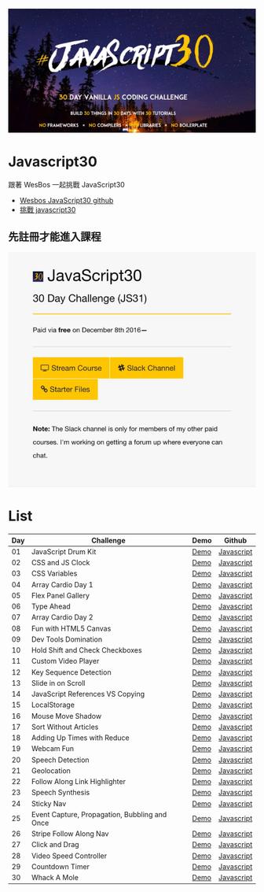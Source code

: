 ![javascript30](images/javascript30_banner.jpg)

# Javascript30
跟著 WesBos 一起挑戰 JavaScript30

* [Wesbos JavaScript30 github](https://github.com/wesbos/JavaScript30)
* [挑戰 javascript30](https://javascript30.com/)

## 先註冊才能進入課程
![stream course](images/challenge_course.jpg)

# List
| Day | Challenge | Demo | Github |
|-----|-----------|------|--------|
| 01 | JavaScript Drum Kit | [Demo](https://jamestong10.github.io/Javascript30/01_JavaScript_Drum_Kit/index.html) | [Javascript](https://github.com/jamestong10/Javascript30/tree/master/01_JavaScript_Drum_Kit)
| 02 | CSS and JS Clock | [Demo](https://jamestong10.github.io/Javascript30/02_CSS_and_JS_Clock/index.html) | [Javascript](https://github.com/jamestong10/Javascript30/tree/master/02_CSS_and_JS_Clock)
| 03 | CSS Variables | [Demo](https://jamestong10.github.io/Javascript30/03_Playing_with_CSS_Variables_and_JS/index.html) | [Javascript](https://github.com/jamestong10/Javascript30/tree/master/03_Playing_with_CSS_Variables_and_JS) |
| 04 | Array Cardio Day 1 | [Demo](https://jamestong10.github.io/Javascript30/04_Array_Cardio_Day_1/index.html) | [Javascript](https://github.com/jamestong10/Javascript30/tree/master/04_Array_Cardio_Day_1) |
| 05 | Flex Panel Gallery | [Demo](https://jamestong10.github.io/Javascript30/05_Flex_Panels_Image_Gallery/index.html) | [Javascript](https://github.com/jamestong10/Javascript30/tree/master/05_Flex_Panels_Image_Gallery) |
| 06 | Type Ahead | [Demo](https://jamestong10.github.io/Javascript30/06_Ajax_Type_Ahead/index.html) | [Javascript](https://github.com/jamestong10/Javascript30/tree/master/06_Ajax_Type_Ahead) |
| 07 | Array Cardio Day 2 | [Demo](https://jamestong10.github.io/Javascript30/07_Array_Cardio_Day_2/index.html) | [Javascript](https://github.com/jamestong10/Javascript30/tree/master/07_Array_Cardio_Day_2) |
| 08 | Fun with HTML5 Canvas | [Demo](https://jamestong10.github.io/Javascript30/08_Fun_with_HTML5_Canvas/index.html) | [Javascript](https://github.com/jamestong10/Javascript30/tree/master/08_Fun_with_HTML5_Canvas) |
| 09 | Dev Tools Domination | [Demo](https://jamestong10.github.io/Javascript30/PROJECT/index.html) | [Javascript](https://github.com/jamestong10/Javascript30/tree/master/PROJECT) |
| 10 | Hold Shift and Check Checkboxes | [Demo](https://jamestong10.github.io/Javascript30/PROJECT/index.html) | [Javascript](https://github.com/jamestong10/Javascript30/tree/master/PROJECT) |
| 11 | Custom Video Player | [Demo](https://jamestong10.github.io/Javascript30/PROJECT/index.html) | [Javascript](https://github.com/jamestong10/Javascript30/tree/master/PROJECT) |
| 12 | Key Sequence Detection | [Demo](https://jamestong10.github.io/Javascript30/PROJECT/index.html) | [Javascript](https://github.com/jamestong10/Javascript30/tree/master/PROJECT)    |
| 13 | Slide in on Scroll | [Demo](https://jamestong10.github.io/Javascript30/PROJECT/index.html) | [Javascript](https://github.com/jamestong10/Javascript30/tree/master/PROJECT) |
| 14 | JavaScript References VS Copying | [Demo](https://jamestong10.github.io/Javascript30/PROJECT/index.html) | [Javascript](https://github.com/jamestong10/Javascript30/tree/master/PROJECT) |
| 15 | LocalStorage | [Demo](https://jamestong10.github.io/Javascript30/PROJECT/index.html) | [Javascript](https://github.com/jamestong10/Javascript30/tree/master/PROJECT) |
| 16 | Mouse Move Shadow | [Demo](https://jamestong10.github.io/Javascript30/PROJECT/index.html) | [Javascript](https://github.com/jamestong10/Javascript30/tree/master/PROJECT) |
| 17 | Sort Without Articles | [Demo](https://jamestong10.github.io/Javascript30/PROJECT/index.html) | [Javascript](https://github.com/jamestong10/Javascript30/tree/master/PROJECT) |
| 18 | Adding Up Times with Reduce | [Demo](https://jamestong10.github.io/Javascript30/PROJECT/index.html) | [Javascript](https://github.com/jamestong10/Javascript30/tree/master/PROJECT) |
| 19 | Webcam Fun | [Demo](https://jamestong10.github.io/Javascript30/PROJECT/index.html) | [Javascript](https://github.com/jamestong10/Javascript30/tree/master/PROJECT) |
| 20 | Speech Detection | [Demo](https://jamestong10.github.io/Javascript30/PROJECT/index.html) | [Javascript](https://github.com/jamestong10/Javascript30/tree/master/PROJECT) |
| 21 | Geolocation | [Demo](https://jamestong10.github.io/Javascript30/PROJECT/index.html) | [Javascript](https://github.com/jamestong10/Javascript30/tree/master/PROJECT)  |
| 22 | Follow Along Link Highlighter | [Demo](https://jamestong10.github.io/Javascript30/PROJECT/index.html) | [Javascript](https://github.com/jamestong10/Javascript30/tree/master/PROJECT) |
| 23 | Speech Synthesis | [Demo](https://jamestong10.github.io/Javascript30/PROJECT/index.html) | [Javascript](https://github.com/jamestong10/Javascript30/tree/master/PROJECT) |
| 24 | Sticky Nav | [Demo](https://jamestong10.github.io/Javascript30/PROJECT/index.html) | [Javascript](https://github.com/jamestong10/Javascript30/tree/master/PROJECT) |
| 25 | Event Capture, Propagation, Bubbling and Once | [Demo](https://jamestong10.github.io/Javascript30/PROJECT/index.html) | [Javascript](https://github.com/jamestong10/Javascript30/tree/master/PROJECT) |
| 26 | Stripe Follow Along Nav | [Demo](https://jamestong10.github.io/Javascript30/PROJECT/index.html) | [Javascript](http://github.com/jamestong10/Javascript30/tree/master/PROJECT) |
| 27 | Click and Drag | [Demo](https://jamestong10.github.io/Javascript30/PROJECT/index.html) | [Javascript](http://github.com/jamestong10/Javascript30/tree/master/PROJECT) |
| 28 | Video Speed Controller | [Demo](https://jamestong10.github.io/Javascript30/PROJECT/index.html) | [Javascript](http://github.com/jamestong10/Javascript30/tree/master/PROJECT) |
| 29 | Countdown Timer | [Demo](https://jamestong10.github.io/Javascript30/PROJECT/index.html) | [Javascript](http://github.com/jamestong10/Javascript30/tree/master/PROJECT) |
| 30 | Whack A Mole  | [Demo](https://jamestong10.github.io/Javascript30/PROJECT/index.html) | [Javascript](http://github.com/jamestong10/Javascript30/tree/master/PROJECT) |